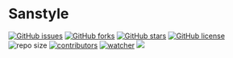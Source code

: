 # Sanstyle

[![GitHub issues](https://img.shields.io/github/issues/xinetzone/sanstyle-lab)](https://github.com/xinetzone/sanstyle-lab/issues) [![GitHub forks](https://img.shields.io/github/forks/xinetzone/sanstyle-lab)](https://github.com/xinetzone/sanstyle-lab/network) [![GitHub stars](https://img.shields.io/github/stars/xinetzone/sanstyle-lab)](https://github.com/xinetzone/sanstyle-lab/stargazers) [![GitHub license](https://img.shields.io/github/license/xinetzone/sanstyle-lab)](https://github.com/xinetzone/sanstyle-lab/blob/main/LICENSE)  ![repo size](https://img.shields.io/github/repo-size/xinetzone/sanstyle-lab.svg) [![contributors](https://img.shields.io/github/contributors/xinetzone/sanstyle-lab.svg)](https://github.com/xinetzone/sanstyle-lab/graphs/contributors) [![watcher](https://img.shields.io/github/watchers/xinetzone/sanstyle-lab.svg)](https://github.com/xinetzone/sanstyle-lab/watchers) ![](https://github.com/xinetzone/sanstyle-lab/actions/workflows/docs.yml/badge.svg)


